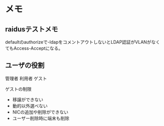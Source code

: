 # メモ

## raidusテストメモ

defaultのauthorizeで-ldapをコメントアウトしないとLDAP認証がVLANがなくてもAccess-Acceptになる。

## ユーザの役割

管理者
利用者
ゲスト

ゲストの制限
- 移譲ができない
- 動的以外選べない
- NICの追加や削除ができない
- ユーザー削除時に端末も削除
